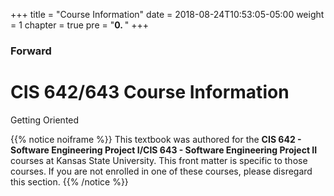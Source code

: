 +++
title = "Course Information"
date = 2018-08-24T10:53:05-05:00
weight = 1
chapter = true
pre = "<b>0. </b>"
+++

### Forward

# CIS 642/643 Course Information

Getting Oriented

{{% notice noiframe %}}
This textbook was authored for the **CIS 642 - Software Engineering Project I/CIS 643 - Software Engineering Project II** courses at Kansas State University.  This front matter is specific to those courses.  If you are not enrolled in one of these courses, please disregard this section.
{{% /notice %}}